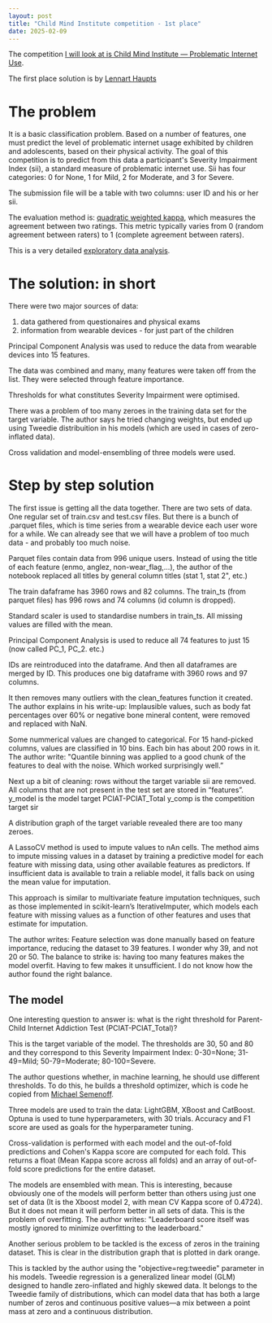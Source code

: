 ```yaml
---
layout: post
title: "Child Mind Institute competition - 1st place"
date: 2025-02-09
---
```



The competition [I will look at is Child Mind Institute — Problematic Internet Use](https://www.kaggle.com/competitions/child-mind-institute-problematic-internet-use).

The first place solution is by [Lennart Haupts](https://www.kaggle.com/competitions/child-mind-institute-problematic-internet-use/leaderboard)

# The problem

It is a basic classification problem. Based on a number of features, one must predict the level of problematic internet usage exhibited by children and adolescents, based on their physical activity. The goal of this competition is to predict from this data a participant's Severity Impairment Index (sii), a standard measure of problematic internet use. Sii has four categories: 0 for None, 1 for Mild, 2 for Moderate, and 3 for Severe.

The submission file will be a table with two columns: user ID and his or her sii.

The evaluation method is: [quadratic weighted kappa](https://www.kaggle.com/code/aroraaman/quadratic-kappa-metric-explained-in-5-simple-steps), which measures the agreement between two ratings. This metric typically varies from 0 (random agreement between raters) to 1 (complete agreement between raters).

This is a very detailed [exploratory data analysis](https://www.kaggle.com/code/antoninadolgorukova/cmi-piu-features-eda).

# The solution: in short

There were two major sources of data:
1. data gathered from questionaires and physical exams
2. information from wearable devices - for just part of the children

Principal Component Analysis was used to reduce the data from wearable devices into 15 features.

The data was combined and many, many features were taken off from the list. They were selected through feature importance.

Thresholds for what constitutes Severity Impairment were optimised.

There was a problem of too many zeroes in the training data set for the target variable. The author says he tried changing weights, but ended up using Tweedie distribuition in his models (which are used in cases of zero-inflated data).

Cross validation and model-ensembling of three models were used.

# Step by step solution

The first issue is getting all the data together. There are two sets of data. One regular set of train.csv and test.csv files. But there is a bunch of .parquet files, which is time series from a wearable device each user wore for a while. We can already see that we will have a problem of too much data - and probably too much noise.

Parquet files contain data from 996 unique users. Instead of using the title of each feature (enmo, anglez, non-wear_flag,...), the author of the notebook replaced all titles by general column titles (stat 1, stat 2", etc.)

The train dafaframe has 3960 rows and 82 columns.
The train_ts (from parquet files) has 996 rows and 74 columns (id column is dropped).

Standard scaler is used to standardise numbers in train_ts.
All missing values are filled with the mean.

Principal Component Analysis is used to reduce all 74 features to just 15 (now called PC_1, PC_2. etc.)

IDs are reintroduced into the dataframe. And then all dataframes are merged by ID. This produces one big dataframe with 3960 rows and 97 columns.

It then removes many outliers with the clean_features function it created. The author explains in his write-up: Implausible values, such as body fat percentages over 60% or negative bone mineral content, were removed and replaced with NaN.

Some nummerical values are changed to categorical. For 15 hand-picked columns, values are classified in 10 bins. Each bin has about 200 rows in it. The author write: "Quantile binning was applied to a good chunk of the features to deal with the noise. Which worked surprisingly well.”

Next up a bit of cleaning: rows without the target variable sii are removed. All columns that are not present in the test set are stored in “features”.
y_model is the model target PCIAT-PCIAT_Total
y_comp is the competition target sir

A distribution graph of the target variable revealed there are too many zeroes.

A LassoCV method is used to impute values to nAn cells. The method aims to impute missing values in a dataset by training a predictive model for each feature with missing data, using other available features as predictors. If insufficient data is available to train a reliable model, it falls back on using the mean value for imputation.

This approach is similar to multivariate feature imputation techniques, such as those implemented in scikit-learn’s IterativeImputer, which models each feature with missing values as a function of other features and uses that estimate for imputation.

The author writes: Feature selection was done manually based on feature importance, reducing the dataset to 39 features. I wonder why 39, and not 20 or 50. The balance to strike is: having too many features makes the model overfit. Having to few makes it unsufficient. I do not know how the author found the right balance.

## The model

One interesting question to answer is: what is the right threshold for Parent-Child Internet Addiction Test (PCIAT-PCIAT_Total)?

This is the target variable of the model. The thresholds are 30, 50 and 80 and they correspond to this Severity Impairment Index: 0-30=None; 31-49=Mild; 50-79=Moderate; 80-100=Severe.

The author questions whether, in machine learning, he should use different thresholds. To do this, he builds a threshold optimizer, which is code he copied from [Michael Semenoff](https://www.kaggle.com/code/michaelsemenoff/cmi-actigraphy-feature-engineering-selection).

Three models are used to train the data: LightGBM, XBoost and CatBoost. Optuna is used to tune hyperparameters, with 30 trials. Accuracy and F1 score are used as goals for the hyperparameter tuning.

Cross-validation is performed with each model and the out-of-fold predictions and Cohen's Kappa score are computed for each fold. This returns a float (Mean Kappa score across all folds) and an array of out-of-fold score predictions for the entire dataset.

The models are ensembled with mean. This is interesting, because obviously one of the models will perform better than others using just one set of data (It is the Xboost model 2, with mean CV Kappa score of 0.4724). But it does not mean it will perform better in all sets of data. This is the problem of overfitting. The author writes: "Leaderboard score itself was mostly ignored to minimize overfitting to the leaderboard."

Another serious problem to be tackled is the excess of zeros in the training dataset. This is clear in the distribution graph that is plotted in dark orange.

This is tackled by the author using the "objective=reg:tweedie" parameter in his models. Tweedie regression is a generalized linear model (GLM) designed to handle zero-inflated and highly skewed data. It belongs to the Tweedie family of distributions, which can model data that has both a large number of zeros and continuous positive values—a mix between a point mass at zero and a continuous distribution.





